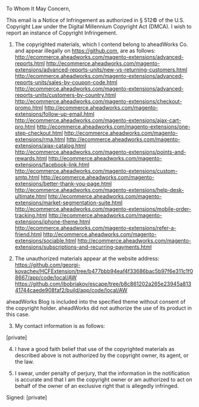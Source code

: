 To Whom It May Concern,

This email is a Notice of Infringement as authorized in § 512© of the U.S. Copyright Law under the Digital Millennium Copyright Act (DMCA). I wish to report an instance of Copyright Infringement.

1. The copyrighted materials, which I contend belong to aheadWorks Co. and appear illegally on https://github.com, are as follows:
http://ecommerce.aheadworks.com/magento-extensions/advanced-reports.html
http://ecommerce.aheadworks.com/magento-extensions/advanced-reports-units/new-vs-returning-customers.html
http://ecommerce.aheadworks.com/magento-extensions/advanced-reports-units/sales-by-coupon-code.html
http://ecommerce.aheadworks.com/magento-extensions/advanced-reports-units/customers-by-country.html
http://ecommerce.aheadworks.com/magento-extensions/checkout-promo.html
http://ecommerce.aheadworks.com/magento-extensions/follow-up-email.html
http://ecommerce.aheadworks.com/magento-extensions/ajax-cart-pro.html
http://ecommerce.aheadworks.com/magento-extensions/one-step-checkout.html
http://ecommerce.aheadworks.com/magento-extensions/rma.html
http://ecommerce.aheadworks.com/magento-extensions/ajax-catalog.html
http://ecommerce.aheadworks.com/magento-extensions/points-and-rewards.html
http://ecommerce.aheadworks.com/magento-extensions/facebook-link.html
http://ecommerce.aheadworks.com/magento-extensions/custom-smtp.html
http://ecommerce.aheadworks.com/magento-extensions/better-thank-you-page.html
http://ecommerce.aheadworks.com/magento-extensions/help-desk-ultimate.html
http://ecommerce.aheadworks.com/magento-extensions/market-segmentation-suite.html
http://ecommerce.aheadworks.com/magento-extensions/mobile-order-tracking.html
http://ecommerce.aheadworks.com/magento-extensions/iphone-theme.html
http://ecommerce.aheadworks.com/magento-extensions/refer-a-friend.html
http://ecommerce.aheadworks.com/magento-extensions/sociable.html
http://ecommerce.aheadworks.com/magento-extensions/subscriptions-and-recurring-payments.html

2. The unauthorized materials appear at the website address:
https://github.com/georgi-kovachev/HCFExtension/tree/b477bbb94eaf4f33686bac5b97f6e311c1f08667/app/code/local/AW
https://github.com/ibobriakov/escape/tree/b8c861202a265e23945a81341744caede908faf2/build/app/code/local/AW

aheadWorks Blog is included into the specified theme without consent of the copyright holder. aheadWorks did not authorize the use of its product in this case.

3. My contact information is as follows:

[private]

4. I have a good faith belief that use of the copyrighted materials as described above is not authorized by the copyright owner, its agent, or the law.

5. I swear, under penalty of perjury, that the information in the notification is accurate and that I am the copyright owner or am authorized to act on behalf of the owner of an exclusive right that is allegedly infringed.

Signed: [private]
